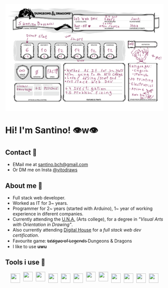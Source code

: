 ![](https://github.com/santinobch/santinobch/blob/main/img/github.png?raw=true)

# Hi! I'm Santino! 👁w👁

## Contact 💌

- EMail me at santino.bch@gmail.com
- Or DM me on Insta [@vitodraws](https://www.instagram.com/vitodraws)

## About me 🧾
- Full stack web developer.
- Worked as IT for 3~ years.
- Programmer for 2~ years (started with Arduino), 1~ year of working experience in diferent companies.
- Currently attending the [U.N.A.](https://visuales.una.edu.ar) (Arts college), for a degree in *"Visual Arts with Orientation in Drawing"*.
- Also currently attending [Digital House](https://www.digitalhouse.com/ar/) for a *full stack web dev certification*.
- Favourite game: ~~L̶e̸a̸g̶u̷e̶ ̷o̵f̶ ̶L̴e̶g̴e̵n̴d̶s̴~~ Dungeons & Dragons
- I like to use **uwu**

## Tools i use 🧨

<div style="display: flex; flex-direction: row; justify-content: center;">
  <img src="https://cdn.svgporn.com/logos/mysql.svg" width="30px" height="30px" hspace="5" vspace="5"/>
  <img src="https://cdn.svgporn.com/logos/html-5.svg" width="30px" height="30px" hspace="5"/>
  <img src="https://cdn.svgporn.com/logos/css-3.svg" width="30px" height="30px" hspace="5"/>
  <img src="https://cdn.svgporn.com/logos/javascript.svg" width="30px" height="30px" hspace="5" vspace="5"/>
  <img src="https://cdn.svgporn.com/logos/typescript-icon.svg" width="30px" height="30px" hspace="5" vspace="5"/>
  <img src="https://cdn.svgporn.com/logos/angular-icon.svg" width="30px" height="30px" hspace="5" vspace="5"/> 
  <img src="https://cdn.svgporn.com/logos/sass.svg" width="30px" height="30px" hspace="5"/>
  <img src="https://cdn.svgporn.com/logos/npm.svg" width="30px" height="30px" hspace="5"/>
  <img src="https://cdn.svgporn.com/logos/git-icon.svg" width="30px" height="30px" hspace="5" vspace="5"/>
  <img src="https://cdn.svgporn.com/logos/bitbucket.svg" width="30px" height="30px" hspace="5" vspace="5"/>
  <img src="https://cdn.svgporn.com/logos/docker-icon.svg" width="30px" height="30px" hspace="5" vspace="5"/>  
  <img src="https://cdn.svgporn.com/logos/visual-studio-code.svg" width="30px" height="30px" hspace="5" vspace="5"/>
</div>